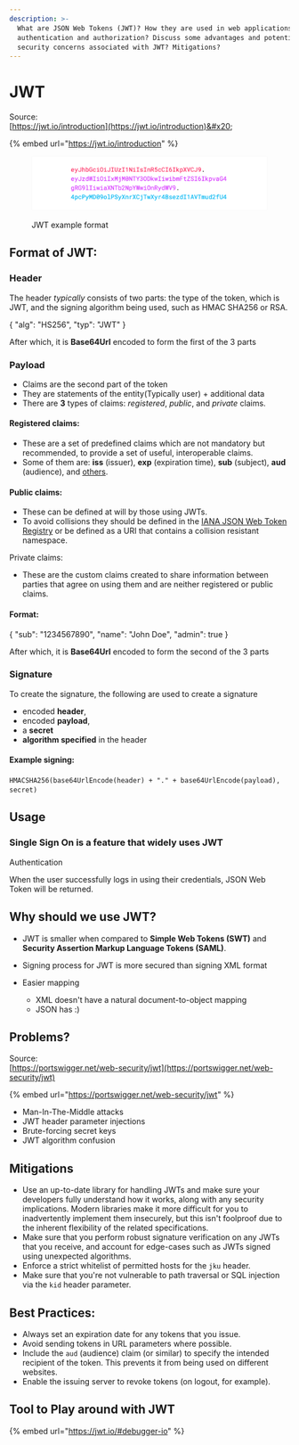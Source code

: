 ```yaml
---
description: >-
  What are JSON Web Tokens (JWT)? How they are used in web applications for
  authentication and authorization? Discuss some advantages and potential
  security concerns associated with JWT? Mitigations?
---
```


# JWT

Source:\
[https://jwt.io/introduction](https://jwt.io/introduction)&#x20;

{% embed url="https://jwt.io/introduction" %}

<figure><img src="../../.gitbook/assets/image (2).png" alt=""><figcaption><p>JWT example format</p></figcaption></figure>

## Format of JWT:

### Header

The header _typically_ consists of two parts: the type of the token, which is JWT, and the signing algorithm being used, such as HMAC SHA256 or RSA.

{ "alg": "HS256", "typ": "JWT" }

After which, it is **Base64Url**  encoded to form the first of the 3 parts

### Payload

* Claims are the second part of the token
* They are statements of the entity(Typically user) + additional data
* There are **3** types of claims: _registered_, _public_, and _private_ claims.

#### Registered claims:

* These are a set of predefined claims which are not mandatory but recommended, to provide a set of useful, interoperable claims.&#x20;
* Some of them are: **iss** (issuer), **exp** (expiration time), **sub** (subject), **aud** (audience), and [others](https://tools.ietf.org/html/rfc7519#section-4.1).

#### Public claims:

* These can be defined at will by those using JWTs.&#x20;
* To avoid collisions they should be defined in the [IANA JSON Web Token Registry](https://www.iana.org/assignments/jwt/jwt.xhtml) or be defined as a URI that contains a collision resistant namespace.

Private claims:&#x20;

* These are the custom claims created to share information between parties that agree on using them and are neither registered or public claims.

#### Format:

{ "sub": "1234567890", "name": "John Doe", "admin": true }

After which, it is **Base64Url**  encoded to form the second of the 3 parts

### Signature

To create the signature, the following are used to create a signature&#x20;

* encoded **header**,&#x20;
* encoded **payload**,&#x20;
* a **secret**
* **algorithm specified** in the header



#### Example signing:

`HMACSHA256(base64UrlEncode(header) + "." + base64UrlEncode(payload), secret)`

## Usage

### Single Sign On is a feature that widely uses JWT&#x20;

Authentication

When the user successfully logs in using their credentials, JSON Web Token will be returned.

## Why should we use JWT?

* JWT is smaller when compared to **Simple Web Tokens (SWT)** and **Security Assertion Markup Language Tokens (SAML)**.
* Signing process for JWT is more secured than signing XML format
*   Easier mapping

    * XML doesn't have a natural document-to-object mapping
    * JSON has :)



## Problems?

Source:\
[https://portswigger.net/web-security/jwt](https://portswigger.net/web-security/jwt)

{% embed url="https://portswigger.net/web-security/jwt" %}

* Man-In-The-Middle attacks
* JWT header parameter injections
* Brute-forcing secret keys
* JWT algorithm confusion

## Mitigations

* Use an up-to-date library for handling JWTs and make sure your developers fully understand how it works, along with any security implications. Modern libraries make it more difficult for you to inadvertently implement them insecurely, but this isn't foolproof due to the inherent flexibility of the related specifications.
* Make sure that you perform robust signature verification on any JWTs that you receive, and account for edge-cases such as JWTs signed using unexpected algorithms.
* Enforce a strict whitelist of permitted hosts for the `jku` header.
* Make sure that you're not vulnerable to path traversal or SQL injection via the `kid` header parameter.

## **Best Practices:**

* Always set an expiration date for any tokens that you issue.
* Avoid sending tokens in URL parameters where possible.
* Include the `aud` (audience) claim (or similar) to specify the intended recipient of the token. This prevents it from being used on different websites.
* Enable the issuing server to revoke tokens (on logout, for example).



## Tool to Play around with JWT

{% embed url="https://jwt.io/#debugger-io" %}
